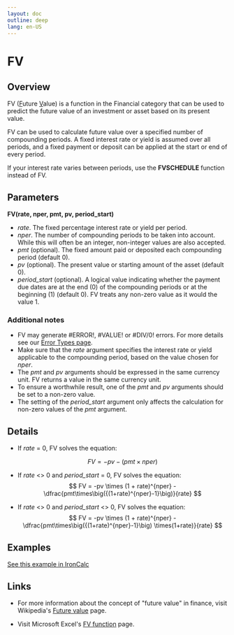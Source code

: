 ```yaml
---
layout: doc
outline: deep
lang: en-US
---
```


# FV

## Overview

FV (<u>F</u>uture <u>V</u>alue) is a function in the Financial category that can be used to predict the future value of an investment or asset based on its present value.

FV can be used to calculate future value over a specified number of compounding periods. A fixed interest rate or yield is assumed over all periods, and a fixed payment or deposit can be applied at the start or end of every period.

If your interest rate varies between periods, use the **FVSCHEDULE** function instead of FV.

## Parameters

**FV(rate, nper, pmt, pv, period_start)**

- _rate_. The fixed percentage interest rate or yield per period.
- _nper_. The number of compounding periods to be taken into account. While this will often be an integer, non-integer values are also accepted.
- _pmt_ (optional). The fixed amount paid or deposited each compounding period (default 0).
- _pv_ (optional). The present value or starting amount of the asset (default 0).
- _period_start_ (optional). A logical value indicating whether the payment due dates are at the end (0) of the compounding periods or at the beginning (1) (default 0). FV treats any non-zero value as it would the value 1.

### Additional notes

- FV may generate #ERROR!, #VALUE! or #DIV/0! errors. For more details see our [Error Types page](/features/error-types.md).
- Make sure that the _rate_ argument specifies the interest rate or yield applicable to the compounding period, based on the value chosen for _nper_.
- The _pmt_ and _pv_ arguments should be expressed in the same currency unit. FV returns a value in the same currency unit.
- To ensure a worthwhile result, one of the _pmt_ and _pv_ arguments should be set to a non-zero value.
- The setting of the _period_start_ argument only affects the calculation for non-zero values of the _pmt_ argument.

## Details

- If _rate_ = 0, FV solves the equation:

  $$
  FV = -pv - (pmt \times nper)
  $$

- If _rate_ <> 0 and _period_start_ = 0, FV solves the equation:
  $$
  FV = -pv \times (1 + rate)^{nper} - \dfrac{pmt\times\big({(1+rate)^{nper}-1}\big)}{rate}
  $$
- If _rate_ <> 0 and _period_start_ <> 0, FV solves the equation:
  $$
  FV = -pv \times (1 + rate)^{nper} - \dfrac{pmt\times\big({(1+rate)^{nper}-1}\big) \times(1+rate)}{rate}
  $$

## Examples

[See this example in IronCalc](https://app.ironcalc.com/?model=h30aj-o2HyK-1jUR8)

## Links

- For more information about the concept of "future value" in finance, visit Wikipedia's [Future value](https://en.wikipedia.org/wiki/Future_value) page.

- Visit Microsoft Excel's [FV function](https://support.microsoft.com/en-gb/office/fv-function-2eef9f44-a084-4c61-bdd8-4fe4bb1b71b3) page.
